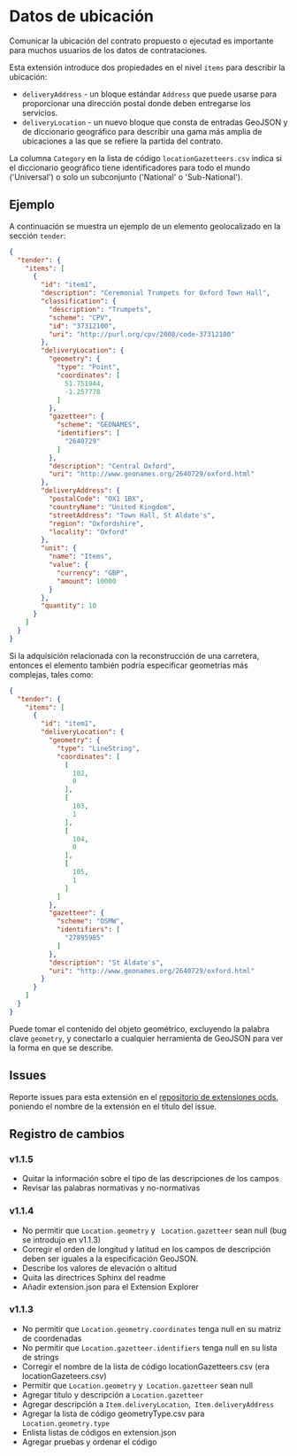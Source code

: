 # Datos de ubicación

Comunicar la ubicación del contrato propuesto o ejecutad es importante para muchos usuarios de los datos de contrataciones.

Esta extensión introduce dos propiedades en el nivel `items` para describir la ubicación:

- `deliveryAddress` - un bloque estándar `Address` que puede usarse para proporcionar una dirección postal donde deben entregarse los servicios.
- `deliveryLocation` - un nuevo bloque que consta de entradas GeoJSON y de diccionario geográfico para describir una gama más amplia de ubicaciones a las que se refiere la partida del contrato.

La columna `Category`  en la lista de código  `locationGazetteers.csv` indica si el diccionario geográfico tiene identificadores para todo el mundo ('Universal') o solo un subconjunto ('National' o 'Sub-National').

## Ejemplo

A continuación se muestra un ejemplo de un elemento geolocalizado en la sección `tender`:

```json
{
  "tender": {
    "items": [
      {
        "id": "item1",
        "description": "Ceremonial Trumpets for Oxford Town Hall",
        "classification": {
          "description": "Trumpets",
          "scheme": "CPV",
          "id": "37312100",
          "uri": "http://purl.org/cpv/2008/code-37312100"
        },
        "deliveryLocation": {
          "geometry": {
            "type": "Point",
            "coordinates": [
              51.751944,
              -1.257778
            ]
          },
          "gazetteer": {
            "scheme": "GEONAMES",
            "identifiers": [
              "2640729"
            ]
          },
          "description": "Central Oxford",
          "uri": "http://www.geonames.org/2640729/oxford.html"
        },
        "deliveryAddress": {
          "postalCode": "OX1 1BX",
          "countryName": "United Kingdom",
          "streetAddress": "Town Hall, St Aldate's",
          "region": "Oxfordshire",
          "locality": "Oxford"
        },
        "unit": {
          "name": "Items",
          "value": {
            "currency": "GBP",
            "amount": 10000
          }
        },
        "quantity": 10
      }
    ]
  }
}
```

Si la adquisición relacionada con la reconstrucción de una carretera, entonces el elemento también podría especificar geometrías más complejas, tales como:

```json
{
  "tender": {
    "items": [
      {
        "id": "item1",
        "deliveryLocation": {
          "geometry": {
            "type": "LineString",
            "coordinates": [
              [
                102,
                0
              ],
              [
                103,
                1
              ],
              [
                104,
                0
              ],
              [
                105,
                1
              ]
            ]
          },
          "gazetteer": {
            "scheme": "OSMW",
            "identifiers": [
              "27895985"
            ]
          },
          "description": "St Aldate's",
          "uri": "http://www.geonames.org/2640729/oxford.html"
        }
      }
    ]
  }
}
```

Puede tomar el contenido del objeto geométrico, excluyendo la palabra clave `geometry`, y conectarlo a cualquier herramienta de GeoJSON para ver la forma en que se describe.

## Issues

Reporte issues para esta extensión en el [repositorio de extensiones ocds](https://github.com/open-contracting/ocds-extensions/issues), poniendo el nombre de la extensión en el título del issue.

## Registro de cambios

### v1.1.5

- Quitar la información sobre el tipo de las descripciones de los campos
- Revisar las palabras normativas y no-normativas

### v1.1.4

- No permitir que `Location.geometry` y ` Location.gazetteer` sean null (bug se introdujo en v1.1.3)
- Corregir el orden de longitud y latitud en los campos de descripción deben ser iguales a la especificación GeoJSON.
- Describe los valores de elevación o altitud
- Quita las directrices Sphinx del readme
- Añadir extension.json para el Extension Explorer

### v1.1.3

- No permitir que `Location.geometry.coordinates` tenga null en su matriz de coordenadas
- No permitir que `Location.gazetteer.identifiers` tenga null en su lista de strings
- Corregir el nombre de la lista de código locationGazetteers.csv (era locationGazeteers.csv)
- Permitir que `Location.geometry` y` Location.gazetteer` sean null
- Agregar título y descripción a `Location.gazetteer`
- Agregar descripción a `Item.deliveryLocation`,` Item.deliveryAddress`
- Agregar la lista de código geometryType.csv para `Location.geometry.type`
- Enlista listas de códigos en extension.json
- Agregar pruebas y ordenar el código
